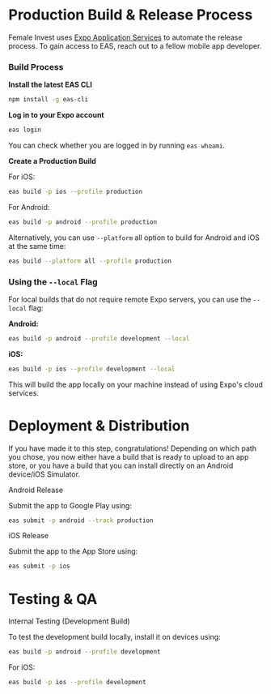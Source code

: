 # Production Build & Release Process

Female Invest uses [Expo Application Services](https://expo.dev) to automate the release process. To gain access to EAS, reach out to a fellow mobile app developer.

### Build Process

**Install the latest EAS CLI**

```bash
npm install -g eas-cli
```

**Log in to your Expo account**

```bash
eas login
```

You can check whether you are logged in by running `eas whoami`.

**Create a Production Build**

For iOS:

```bash
eas build -p ios --profile production
```

For Android:

```bash
eas build -p android --profile production
```

Alternatively, you can use `--platform` all option to build for Android and iOS at the same time:

```bash
eas build --platform all --profile production
```


### Using the `--local` Flag

For local builds that do not require remote Expo servers, you can use the `--local` flag:

**Android:**

```bash
eas build -p android --profile development --local
```

**iOS:**

```bash
eas build -p ios --profile development --local
```

This will build the app locally on your machine instead of using Expo's cloud services.

#  Deployment & Distribution

If you have made it to this step, congratulations! Depending on which path you chose, you now either have a build that is ready to upload to an app store, or you have a build that you can install directly on an Android device/iOS Simulator.

Android Release

Submit the app to Google Play using:

```bash
eas submit -p android --track production
```

iOS Release

Submit the app to the App Store using:

```bash
eas submit -p ios
```

# Testing & QA

Internal Testing (Development Build)

To test the development build locally, install it on devices using:

```bash
eas build -p android --profile development
```

For iOS:

```bash
eas build -p ios --profile development
```

